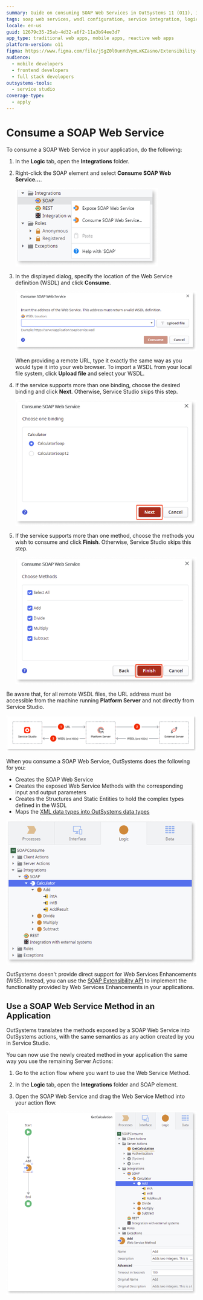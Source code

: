 ```yaml
---
summary: Guide on consuming SOAP Web Services in OutSystems 11 (O11), including WSDL configuration and method integration.
tags: soap web services, wsdl configuration, service integration, logic tab, web service definition
locale: en-us
guid: 12679c35-25ab-4d32-a6f2-11a3b94ee3d7
app_type: traditional web apps, mobile apps, reactive web apps
platform-version: o11
figma: https://www.figma.com/file/jSgZ0l0unYdVymLxKZasno/Extensibility-and-Integration?type=design&node-id=418%3A4&mode=design&t=8a1ub9syb4QKHbuk-1
audience:
  - mobile developers
  - frontend developers
  - full stack developers
outsystems-tools:
  - service studio
coverage-type:
  - apply
---
```


# Consume a SOAP Web Service

To consume a SOAP Web Service in your application, do the following:

1. In the **Logic** tab, open the **Integrations** folder.

1. Right-click the SOAP element and select **Consume SOAP Web Service...**.

    ![Screenshot of the 'Consume SOAP Web Service' dialog in OutSystems Service Studio](images/soap-consume-add-consume-ss.png "Consume SOAP Web Service Dialog")

1. In the displayed dialog, specify the location of the Web Service definition (WSDL) and click **Consume**.

    ![Dialog box for specifying the WSDL location of a SOAP Web Service in OutSystems](images/soap-consume-wsdl-ss.png "Specify WSDL Location")

    When providing a remote URL, type it exactly the same way as you would type it into your web browser. To import a WSDL from your local file system, click **Upload file** and select your WSDL.

1. If the service supports more than one binding, choose the desired binding and click **Next**. Otherwise, Service Studio skips this step.

    ![Selection of SOAP service bindings in OutSystems Service Studio](images/soap-consume-bindings-ss.png "Select SOAP Service Binding")

1. If the service supports more than one method, choose the methods you wish to consume and click **Finish**. Otherwise, Service Studio skips this step.

    ![Choosing methods from a SOAP Web Service to consume in OutSystems](images/soap-consume-methods-ss.png "Choose SOAP Service Methods")

Be aware that, for all remote WSDL files, the URL address must be accessible from the machine running **Platform Server** and not directly from Service Studio.

![Illustration showing the requirement for the WSDL file to be accessible from the Platform Server in OutSystems](images/wsdl-files-diag.png "WSDL File Accessibility")

When you consume a SOAP Web Service, OutSystems does the following for you:

* Creates the SOAP Web Service
* Creates the exposed Web Service Methods with the corresponding input and output parameters
* Creates the Structures and Static Entities to hold the complex types defined in the WSDL
* Maps the [XML data types into OutSystems data types](<../../../ref/integration-with-systems/soap/consumed-soap/mapping-xml-to-outsystems.md>)

![Result of consuming a SOAP Web Service in OutSystems, showing created elements](images/soap-consume-result.png "SOAP Web Service Consumption Result")

OutSystems doesn't provide direct support for Web Services Enhancements (WSE). Instead, you can use the [SOAP Extensibility API](<../../../ref/apis/soap-extensibility-api.md>) to implement the functionality provided by Web Services Enhancements in your applications.

## Use a SOAP Web Service Method in an Application

OutSystems translates the methods exposed by a SOAP Web Service into OutSystems actions, with the same semantics as any action created by you in Service Studio.

You can now use the newly created method in your application the same way you use the remaining Server Actions:

1. Go to the action flow where you want to use the Web Service Method.

1. In the **Logic** tab, open the **Integrations** folder and SOAP element.

1. Open the SOAP Web Service and drag the Web Service Method into your action flow.

![Dragging a SOAP Web Service method into an action flow in OutSystems Service Studio](images/soap-consume-invoke.png "Invoke SOAP Web Service Method")
